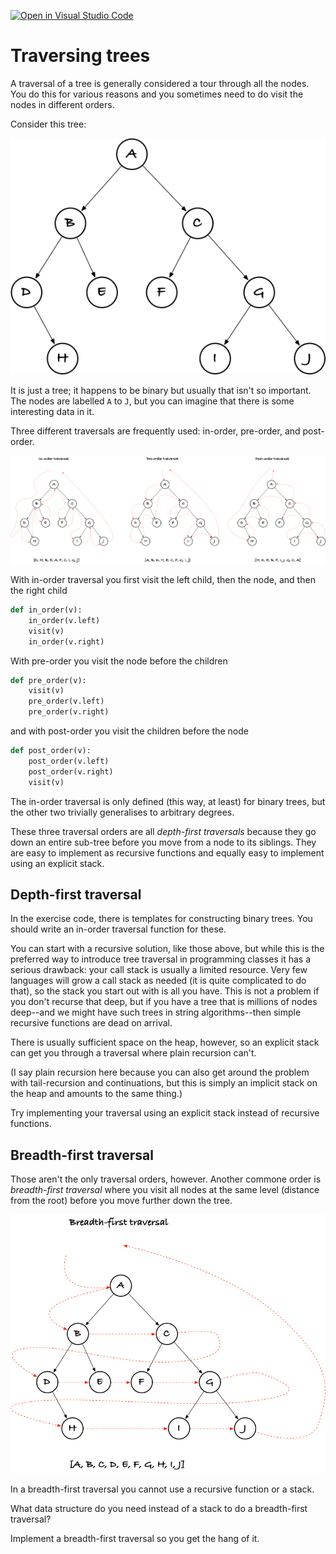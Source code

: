 [![Open in Visual Studio Code](https://classroom.github.com/assets/open-in-vscode-c66648af7eb3fe8bc4f294546bfd86ef473780cde1dea487d3c4ff354943c9ae.svg)](https://classroom.github.com/online_ide?assignment_repo_id=8655290&assignment_repo_type=AssignmentRepo)
# Traversing trees

A traversal of a tree is generally considered a tour through all the nodes. You do this for various reasons and you sometimes need to do visit the nodes in different orders.

Consider this tree:

![Binary tree](figs/tree.png)

It is just a tree; it happens to be binary but usually that isn't so important. The nodes are labelled `A` to `J`, but you can imagine that there is some interesting data in it.

Three different traversals are frequently used: in-order, pre-order, and post-order.

![Depth-first traversal](figs/depth-first-traversal.png)

With in-order traversal you first visit the left child, then the node, and then the right child

```python
def in_order(v):
    in_order(v.left)
    visit(v)
    in_order(v.right)
```

With pre-order you visit the node before the children

```python
def pre_order(v):
    visit(v)
    pre_order(v.left)
    pre_order(v.right)
```

and with post-order you visit the children before the node

```python
def post_order(v):
    post_order(v.left)
    post_order(v.right)
    visit(v)
```

The in-order traversal is only defined (this way, at least) for binary trees, but the other two trivially generalises to arbitrary degrees.

These three traversal orders are all *depth-first traversals* because they go down an entire sub-tree before you move from a node to its siblings. They are easy to implement as recursive functions and equally easy to implement using an explicit stack.

## Depth-first traversal

In the exercise code, there is templates for constructing binary trees. You should write an in-order traversal function for these.

You can start with a recursive solution, like those above, but while this is the preferred way to introduce tree traversal in programming classes it has a serious drawback: your call stack is usually a limited resource. Very few languages will grow a call stack as needed (it is quite complicated to do that), so the stack you start out with is all you have. This is not a problem if you don't recurse that deep, but if you have a tree that is millions of nodes deep--and we might have such trees in string algorithms--then simple recursive functions are dead on arrival.

There is usually sufficient space on the heap, however, so an explicit stack can get you through a traversal where plain recursion can't.

(I say plain recursion here because you can also get around the problem with tail-recursion and continuations, but this is simply an implicit stack on the heap and amounts to the same thing.)

Try implementing your traversal using an explicit stack instead of recursive functions.

## Breadth-first traversal

Those aren't the only traversal orders, however. Another commone order is *breadth-first traversal* where you visit all nodes at the same level (distance from the root) before you move further down the tree.

![Breadth-first traversal](figs/breadth-first-traversal.png)

In a breadth-first traversal you cannot use a recursive function or a stack.

What data structure do you need instead of a stack to do a breadth-first traversal?

Implement a breadth-first traversal so you get the hang of it.


